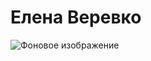 # Елена Веревко

![Фоновое изображение](https://github.com/user-attachments/assets/39edf8b3-7069-4191-8e67-565e67d58b5d)
